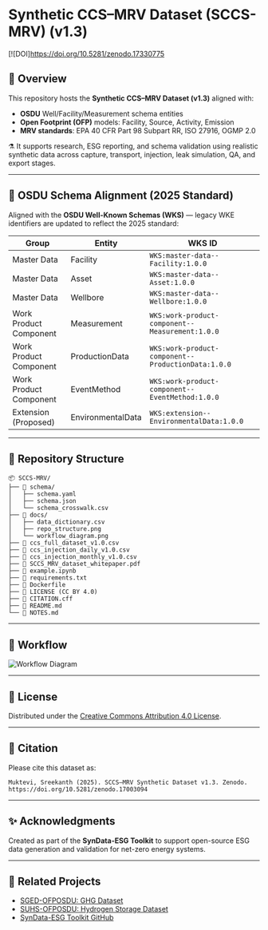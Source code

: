 
# Synthetic CCS–MRV Dataset (SCCS-MRV) (v1.3)

[![DOI]https://doi.org/10.5281/zenodo.17330775

## 📘 Overview

This repository hosts the **Synthetic CCS–MRV Dataset (v1.3)** aligned with:

- **OSDU** Well/Facility/Measurement schema entities  
- **Open Footprint (OFP)** models: Facility, Source, Activity, Emission  
- **MRV standards**: EPA 40 CFR Part 98 Subpart RR, ISO 27916, OGMP 2.0  

⚗️ It supports research, ESG reporting, and schema validation using realistic synthetic data across capture, transport, injection, leak simulation, QA, and export stages.

---

## 🧭 OSDU Schema Alignment (2025 Standard)

Aligned with the **OSDU Well-Known Schemas (WKS)** — legacy WKE identifiers are updated to reflect the 2025 standard:

| Group                  | Entity             | WKS ID                                         |
|------------------------|--------------------|------------------------------------------------|
| Master Data            | Facility           | `WKS:master-data--Facility:1.0.0`              |
| Master Data            | Asset              | `WKS:master-data--Asset:1.0.0`                 |
| Master Data            | Wellbore           | `WKS:master-data--Wellbore:1.0.0`              |
| Work Product Component | Measurement        | `WKS:work-product-component--Measurement:1.0.0`|
| Work Product Component | ProductionData     | `WKS:work-product-component--ProductionData:1.0.0` |
| Work Product Component | EventMethod        | `WKS:work-product-component--EventMethod:1.0.0`|
| Extension (Proposed)   | EnvironmentalData  | `WKS:extension--EnvironmentalData:1.0.0`       |

---

## 📂 Repository Structure

```
📦 SCCS-MRV/
├── 📁 schema/                     
│   ├── schema.yaml
│   ├── schema.json
│   └── schema_crosswalk.csv
├── 📁 docs/
│   ├── data_dictionary.csv
│   ├── repo_structure.png
│   └── workflow_diagram.png
├── 📄 ccs_full_dataset_v1.0.csv
├── 📄 ccs_injection_daily_v1.0.csv
├── 📄 ccs_injection_monthly_v1.0.csv
├── 📄 SCCS_MRV_dataset_whitepaper.pdf
├── 📄 example.ipynb
├── 📄 requirements.txt
├── 📄 Dockerfile
├── 📄 LICENSE (CC BY 4.0)
├── 📄 CITATION.cff
├── 📄 README.md
└── 📄 NOTES.md
```

---

## 🔁 Workflow

![Workflow Diagram](docs/workflow_diagram.png)

---

## 📜 License

Distributed under the [Creative Commons Attribution 4.0 License](LICENSE).

---

## 📣 Citation

Please cite this dataset as:

```
Muktevi, Sreekanth (2025). SCCS–MRV Synthetic Dataset v1.3. Zenodo. https://doi.org/10.5281/zenodo.17003094
```

---

## ✨ Acknowledgments

Created as part of the **SynData-ESG Toolkit** to support open-source ESG data generation and validation for net-zero energy systems.

---

## 🧪 Related Projects

- [SGED-OFPOSDU: GHG Dataset](https://zenodo.org/record/17003443)
- [SUHS-OFPOSDU: Hydrogen Storage Dataset](https://zenodo.org/record/17002213)
- [SynData-ESG Toolkit GitHub](https://github.com/muktevisree/SynData-ESG-Toolkit)
